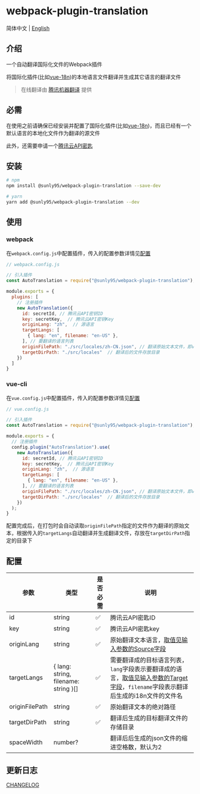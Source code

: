 # webpack-plugin-translation

简体中文 | [English](./README_EN.md)

## 介绍

一个自动翻译国际化文件的Webpack插件

将国际化插件(比如[vue-18n](https://kazupon.github.io/vue-i18n/))的本地语言文件翻译并生成其它语言的翻译文件

> 在线翻译由 [腾讯机器翻译](https://cloud.tencent.com/document/api/551/15619) 提供

## 必需

在使用之前请确保已经安装并配置了国际化插件(比如[vue-18n](https://kazupon.github.io/vue-i18n/))，而且已经有一个默认语言的本地化文件作为翻译的源文件

此外，还需要申请一个[腾讯云API密匙](https://console.cloud.tencent.com/capi)

## 安装

```bash
# npm
npm install @sunly95/webpack-plugin-translation --save-dev

# yarn
yarn add @sunly95/webpack-plugin-translation --dev
```

## 使用

### webpack

在`webpack.config.js`中配置插件，传入的配置参数详情见[配置](#配置)

```js
// webpack.config.js

// 引入插件
const AutoTranslation = require("@sunly95/webpack-plugin-translation");

module.exports = {
  plugins: [
    // 注册插件
    new AutoTranslation({
      id: secretId, // 腾讯云API密钥ID
      key: secretKey,  // 腾讯云API密钥Key
      originLang: "zh",  // 源语言
      targetLangs: [
        { lang: "en", filename: "en-US" },
      ], // 要翻译的语言列表
      originFilePath: "./src/locales/zh-CN.json", // 翻译原始文本文件，即vue-i18n的本地化文件
      targetDirPath: "./src/locales"  // 翻译后的文件存放目录
    })
  ]
}
```

### vue-cli

在`vue.config.js`中配置插件，传入的配置参数详情见[配置](#配置)

```js
// vue.config.js

// 引入插件
const AutoTranslation = require("@sunly95/webpack-plugin-translation");

module.exports = {
  // 注册插件
  config.plugin("AutoTranslation").use(
    new AutoTranslation({
      id: secretId, // 腾讯云API密钥ID
      key: secretKey,  // 腾讯云API密钥Key
      originLang: "zh",  // 源语言
      targetLangs: [
        { lang: "en", filename: "en-US" },
      ], // 要翻译的语言列表
      originFilePath: "./src/locales/zh-CN.json", // 翻译原始文本文件，即vue-i18n的本地化文件
      targetDirPath: "./src/locales"  // 翻译后的文件存放目录
    })
  );
}
```

配置完成后，在打包时会自动读取`originFilePath`指定的文件作为翻译的原始文本，根据传入的`targetLangs`自动翻译并生成翻译文件，存放在`targetDirPath`指定的目录下

## 配置

| 参数           | 类型                                 | 是否必需 | 说明                                                                                                                                                                                   |
| -------------- | ------------------------------------ | -------- | -------------------------------------------------------------------------------------------------------------------------------------------------------------------------------------- |
| id             | string                               | ✅        | 腾讯云API密匙ID                                                                                                                                                                        |
| key            | string                               | ✅        | 腾讯云API密匙key                                                                                                                                                                       |
| originLang     | string                               | ✅        | 原始翻译文本语言，[取值见输入参数的Source字段](https://cloud.tencent.com/document/api/551/15619)                                                                                       |
| targetLangs    | { lang: string, filename: string }[] | ✅        | 需要翻译成的目标语言列表，`lang`字段表示要翻译成的语言，[取值见输入参数的Target字段](https://cloud.tencent.com/document/api/551/15619)，`filename`字段表示翻译后生成的i18n文件的文件名 |
| originFilePath | string                               | ✅        | 原始翻译文本的绝对路径                                                                                                                                                                 |
| targetDirPath  | string                               | ✅        | 翻译后生成的目标翻译文件的存储目录                                                                                                                                                     |
| spaceWidth     | number?                              |          | 翻译后后生成的json文件的缩进空格数，默认为2                                                                                                                                            |

## 更新日志

[CHANGELOG](./CHANGELOG.md)

